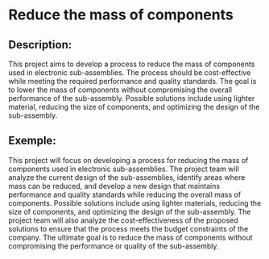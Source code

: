 # Reduce the mass of components

## Description:
This project aims to develop a process to reduce the mass of components used in electronic sub-assemblies. The process should be cost-effective while meeting the required performance and quality standards. The goal is to lower the mass of components without compromising the overall performance of the sub-assembly. Possible solutions include using lighter material, reducing the size of components, and optimizing the design of the sub-assembly.

## Exemple:
This project will focus on developing a process for reducing the mass of components used in electronic sub-assemblies. The project team will analyze the current design of the sub-assemblies, identify areas where mass can be reduced, and develop a new design that maintains performance and quality standards while reducing the overall mass of components. Possible solutions include using lighter materials, reducing the size of components, and optimizing the design of the sub-assembly. The project team will also analyze the cost-effectiveness of the proposed solutions to ensure that the process meets the budget constraints of the company. The ultimate goal is to reduce the mass of components without compromising the performance or quality of the sub-assembly.
